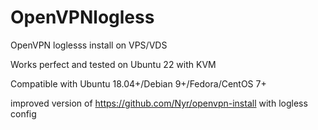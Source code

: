 # OpenVPNlogless
OpenVPN loglesss install on VPS/VDS

Works perfect and tested on Ubuntu 22 with KVM

Compatible with Ubuntu 18.04+/Debian 9+/Fedora/CentOS 7+

improved version of  https://github.com/Nyr/openvpn-install with logless config


